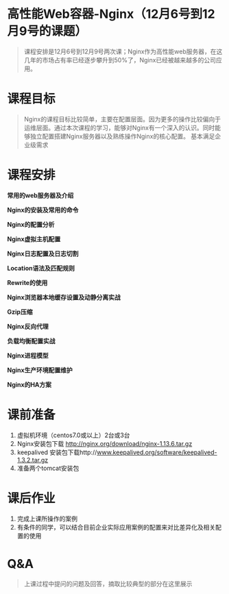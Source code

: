 # 高性能Web容器-Nginx（12月6号到12月9号的课题）

> 课程安排是12月6号到12月9号两次课；Nginx作为高性能web服务器，在这几年的市场占有率已经逐步攀升到50%了，Nginx已经被越来越多的公司应用。

# 课程目标
> Nginx的课程目标比较简单，主要在配置层面。因为更多的操作比较偏向于运维层面。通过本次课程的学习，能够对Nginx有一个深入的认识。同时能够独立配置搭建Nginx服务器以及熟练操作Nginx的核心配置。
基本满足企业级需求

# 课程安排

**常用的web服务器及介绍**

**Nginx的安装及常用的命令**

**Nginx的配置分析**

**Nginx虚拟主机配置**

**Nginx日志配置及日志切割**

**Location语法及匹配规则**

**Rewrite的使用**

**Nginx浏览器本地缓存设置及动静分离实战**

**Gzip压缩**

**Nginx反向代理**

**负载均衡配置实战**

**Nginx进程模型**

**Nginx生产环境配置维护**

**Nginx的HA方案**

# 课前准备
1. 虚拟机环境（centos7.0或以上）2台或3台
2. Nginx安装包下载 http://nginx.org/download/nginx-1.13.6.tar.gz
3. keepalived 安装包下载http://www.keepalived.org/software/keepalived-1.3.2.tar.gz
4. 准备两个tomcat安装包

# 课后作业

1. 完成上课所操作的案例
2. 有条件的同学，可以结合目前企业实际应用案例的配置来对比差异化及相关配置的使用

# Q&A
>上课过程中提问的问题及回答，摘取比较典型的部分在这里展示

